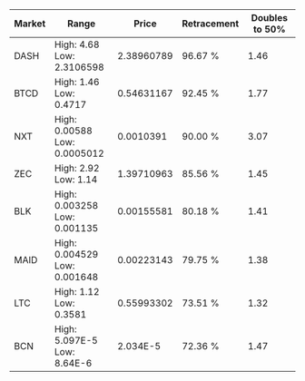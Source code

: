 | Market | Range | Price| Retracement | Doubles to 50% |
| --- | --- | --- | --- | --- |
| DASH | High: 4.68<br />Low: 2.3106598 | 2.38960789 | 96.67 % | 1.46 |
| BTCD | High: 1.46<br />Low: 0.4717 | 0.54631167 | 92.45 % | 1.77 |
| NXT | High: 0.00588<br />Low: 0.0005012 | 0.0010391 | 90.00 % | 3.07 |
| ZEC | High: 2.92<br />Low: 1.14 | 1.39710963 | 85.56 % | 1.45 |
| BLK | High: 0.003258<br />Low: 0.001135 | 0.00155581 | 80.18 % | 1.41 |
| MAID | High: 0.004529<br />Low: 0.001648 | 0.00223143 | 79.75 % | 1.38 |
| LTC | High: 1.12<br />Low: 0.3581 | 0.55993302 | 73.51 % | 1.32 |
| BCN | High: 5.097E-5<br />Low: 8.64E-6 | 2.034E-5 | 72.36 % | 1.47 |
